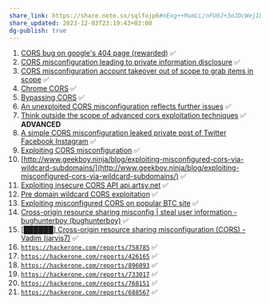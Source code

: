 ```yaml
---
share_link: https://share.note.sx/sqlfojp6#nExg++MumLL/nFU6J+3oJDcWejI81qz/clIHWtJMMLc
share_updated: 2023-12-03T23:19:43+02:00
dg-publish: true
---
```

1. [CORS bug on google's 404 page (rewarded)](https://medium.com/@jayateerthag/cors-bug-on-googles-404-page-rewarded-2163d58d3c8b) ✅
2. [CORS misconfiguration leading to private information disclosure](https://medium.com/@sasaxxx777/cors-misconfiguration-leading-to-private-information-disclosure-3034cfcb4b93) ✅
3. [CORS misconfiguration account takeover out of scope to grab items in scope](https://medium.com/@mashoud1122/cors-misconfiguration-account-takeover-out-of-scope-to-grab-items-in-scope-66d9d18c7a46) ✅
4. [Chrome CORS](https://blog.bi.tk/chrome-cors/) ✅
5. [Bypassing CORS](https://medium.com/@saadahmedx/bypassing-cors-13e46987a45b) ✅
6. [An unexploited CORS misconfiguration reflects further issues](https://smaranchand.com.np/2019/05/an-unexploited-cors-misconfiguration-reflecting-further-issues/) ✅
7. [Think outside the scope of advanced cors exploitation techniques](https://medium.com/@sandh0t/think-outside-the-scope-advanced-cors-exploitation-techniques-dad019c68397) ✅ **ADVANCED**
8. [A simple CORS misconfiguration leaked private post of Twitter Facebook Instagram](https://medium.com/@nahoragg/a-simple-cors-misconfig-leaked-private-post-of-twitter-facebook-instagram-5f1a634feb9d) ✅
9. [Exploiting CORS misconfiguration](https://bugbaba.blogspot.com/2018/02/exploiting-cors-miss-configuration.html) ✅
10. [http://www.geekboy.ninja/blog/exploiting-misconfigured-cors-via-wildcard-subdomains/](http://www.geekboy.ninja/blog/exploiting-misconfigured-cors-via-wildcard-subdomains/) ✅
11. [Exploiting insecure CORS API api.artsy.net](https://blog.securitybreached.org/2017/10/10/exploiting-insecure-cross-origin-resource-sharing-cors-api-artsy-net) ✅
12. [Pre domain wildcard CORS exploitation](https://medium.com/bugbountywriteup/pre-domain-wildcard-cors-exploitation-2d6ac1d4bd30) ✅
13. [Exploiting misconfigured CORS on popular BTC site](https://medium.com/@arbazhussain/exploiting-misconfigured-cors-on-popular-btc-site-2aedfff906f6) ✅
14. [Cross-origin resource sharing misconfig | steal user information - bughunterboy (bughunterboy)](https://hackerone.com/reports/235200) ✅
15. [[██████] Cross-origin resource sharing misconfiguration (CORS) - Vadim (jarvis7)](https://hackerone.com/reports/470298) ✅
16. [`https://hackerone.com/reports/758785`](https://hackerone.com/reports/758785) ✅
17. [`https://hackerone.com/reports/426165`](https://hackerone.com/reports/426165) ✅
18. [`https://hackerone.com/reports/896093`](https://hackerone.com/reports/896093) ✅
19. [`https://hackerone.com/reports/733017`](https://hackerone.com/reports/733017) ✅
20. [`https://hackerone.com/reports/768151`](https://hackerone.com/reports/768151) ✅
21. [`https://hackerone.com/reports/688567`](https://hackerone.com/reports/688567) ✅
